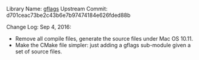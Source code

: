 Library Name: [gflags](https://github.com/gflags/gflags)
Upstream Commit: d701ceac73be2c43b6e7b97474184e626fded88b

Change Log:
Sep 4, 2016:  
- Remove all compile files, generate the source files under Mac OS 10.11.
- Make the CMake file simpler: just adding a gflags sub-module given a set of source files.